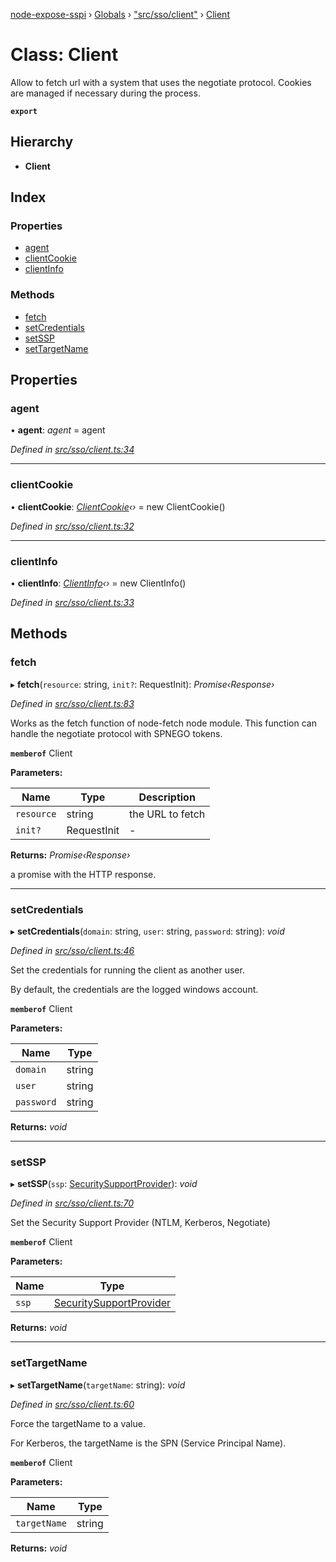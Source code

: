 [node-expose-sspi](../README.md) › [Globals](../globals.md) › ["src/sso/client"](../modules/_src_sso_client_.md) › [Client](_src_sso_client_.client.md)

# Class: Client

Allow to fetch url with a system that uses the negotiate protocol.
Cookies are managed if necessary during the process.

**`export`** 

## Hierarchy

* **Client**

## Index

### Properties

* [agent](_src_sso_client_.client.md#agent)
* [clientCookie](_src_sso_client_.client.md#clientcookie)
* [clientInfo](_src_sso_client_.client.md#clientinfo)

### Methods

* [fetch](_src_sso_client_.client.md#fetch)
* [setCredentials](_src_sso_client_.client.md#setcredentials)
* [setSSP](_src_sso_client_.client.md#setssp)
* [setTargetName](_src_sso_client_.client.md#settargetname)

## Properties

###  agent

• **agent**: *agent* = agent

*Defined in [src/sso/client.ts:34](https://github.com/jlguenego/node-expose-sspi/blob/7ca1305/src/sso/client.ts#L34)*

___

###  clientCookie

• **clientCookie**: *[ClientCookie](_src_sso_client_clientcookie_.clientcookie.md)‹›* = new ClientCookie()

*Defined in [src/sso/client.ts:32](https://github.com/jlguenego/node-expose-sspi/blob/7ca1305/src/sso/client.ts#L32)*

___

###  clientInfo

• **clientInfo**: *[ClientInfo](_src_sso_client_clientinfo_.clientinfo.md)‹›* = new ClientInfo()

*Defined in [src/sso/client.ts:33](https://github.com/jlguenego/node-expose-sspi/blob/7ca1305/src/sso/client.ts#L33)*

## Methods

###  fetch

▸ **fetch**(`resource`: string, `init?`: RequestInit): *Promise‹Response›*

*Defined in [src/sso/client.ts:83](https://github.com/jlguenego/node-expose-sspi/blob/7ca1305/src/sso/client.ts#L83)*

Works as the fetch function of node-fetch node module.
This function can handle the negotiate protocol with SPNEGO tokens.

**`memberof`** Client

**Parameters:**

Name | Type | Description |
------ | ------ | ------ |
`resource` | string | the URL to fetch |
`init?` | RequestInit | - |

**Returns:** *Promise‹Response›*

a promise with the HTTP response.

___

###  setCredentials

▸ **setCredentials**(`domain`: string, `user`: string, `password`: string): *void*

*Defined in [src/sso/client.ts:46](https://github.com/jlguenego/node-expose-sspi/blob/7ca1305/src/sso/client.ts#L46)*

Set the credentials for running the client as another user.

By default, the credentials are the logged windows account.

**`memberof`** Client

**Parameters:**

Name | Type |
------ | ------ |
`domain` | string |
`user` | string |
`password` | string |

**Returns:** *void*

___

###  setSSP

▸ **setSSP**(`ssp`: [SecuritySupportProvider](../modules/_lib_sspi_d_.md#securitysupportprovider)): *void*

*Defined in [src/sso/client.ts:70](https://github.com/jlguenego/node-expose-sspi/blob/7ca1305/src/sso/client.ts#L70)*

Set the Security Support Provider (NTLM, Kerberos, Negotiate)

**`memberof`** Client

**Parameters:**

Name | Type |
------ | ------ |
`ssp` | [SecuritySupportProvider](../modules/_lib_sspi_d_.md#securitysupportprovider) |

**Returns:** *void*

___

###  setTargetName

▸ **setTargetName**(`targetName`: string): *void*

*Defined in [src/sso/client.ts:60](https://github.com/jlguenego/node-expose-sspi/blob/7ca1305/src/sso/client.ts#L60)*

Force the targetName to a value.

For Kerberos, the targetName is the SPN (Service Principal Name).

**`memberof`** Client

**Parameters:**

Name | Type |
------ | ------ |
`targetName` | string |

**Returns:** *void*

